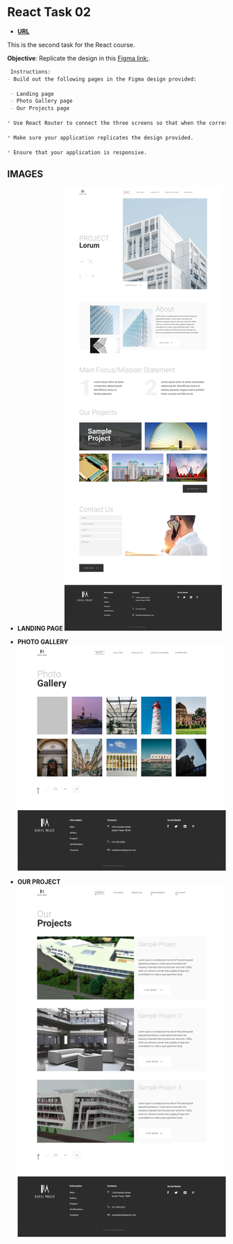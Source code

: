 # React Task 02

- **[URL](https://task02-nine.vercel.app/)**

This is the second task for the React course.

**Objective**: Replicate the design in this [Figma link:](https://www.figma.com/design/WxaEXAklM65lMTGcsEOuLL/Website-of-architects---free-website-(Community)?node-id=0-1&t=2vry7aOPpNpJquOg-0).

````markdown
 Instructions:
- Build out the following pages in the Figma design provided:

 - Landing page
 - Photo Gallery page
 - Our Projects page

* Use React Router to connect the three screens so that when the corresponding buttons are clicked, it should take us to the corresponding screen.

* Make sure your application replicates the design provided.

* Ensure that your application is responsive.
````

## IMAGES

- **LANDING PAGE**
![landing_page](/taskSamples/react_task_02/land.png)

- **PHOTO GALLERY**
![Photo Gallery](/taskSamples/react_task_02/photoGallery.jpg)

- **OUR PROJECT**
![our Project](/taskSamples/react_task_02/ourProject.png)
